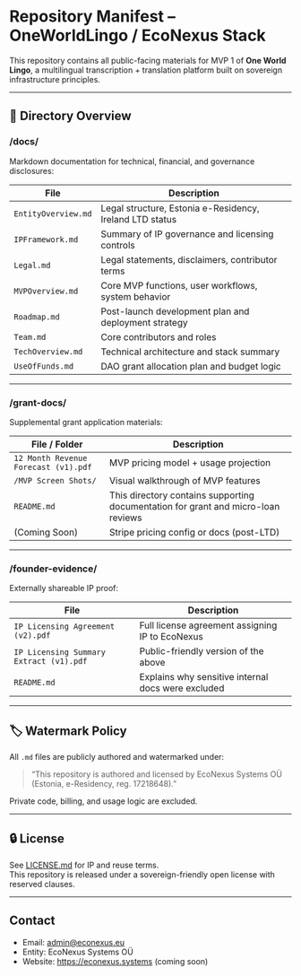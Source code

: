 # Repository Manifest – OneWorldLingo / EcoNexus Stack

This repository contains all public-facing materials for MVP 1 of **One World Lingo**, a multilingual transcription + translation platform built on sovereign infrastructure principles.

---

## 🧾 Directory Overview

### /docs/

Markdown documentation for technical, financial, and governance disclosures:

| File                    | Description |
|-------------------------|-------------|
| `EntityOverview.md`     | Legal structure, Estonia e-Residency, Ireland LTD status |
| `IPFramework.md`        | Summary of IP governance and licensing controls |
| `Legal.md`              | Legal statements, disclaimers, contributor terms |
| `MVPOverview.md`        | Core MVP functions, user workflows, system behavior |
| `Roadmap.md`            | Post-launch development plan and deployment strategy |
| `Team.md`               | Core contributors and roles |
| `TechOverview.md`       | Technical architecture and stack summary |
| `UseOfFunds.md`         | DAO grant allocation plan and budget logic |

---

### /grant-docs/

Supplemental grant application materials:

| File / Folder                           | Description |
|-----------------------------------------|-------------|
| `12 Month Revenue Forecast (v1).pdf`    | MVP pricing model + usage projection |
| `/MVP Screen Shots/`                    | Visual walkthrough of MVP features |
| `README.md`                             | This directory contains supporting documentation for grant and micro-loan reviews |
| (Coming Soon)                           | Stripe pricing config or docs (post-LTD) |

---

### /founder-evidence/

Externally shareable IP proof:

| File                                      | Description |
|-------------------------------------------|-------------|
| `IP Licensing Agreement (v2).pdf`         | Full license agreement assigning IP to EcoNexus |
| `IP Licensing Summary Extract (v1).pdf`   | Public-friendly version of the above |
| `README.md`                               | Explains why sensitive internal docs were excluded |

---

## 🏷 Watermark Policy

All `.md` files are publicly authored and watermarked under:

> “This repository is authored and licensed by EcoNexus Systems OÜ (Estonia, e-Residency, reg. 17218648).”

Private code, billing, and usage logic are excluded.

---

## 🔒 License

See [LICENSE.md](./LICENSE.md) for IP and reuse terms.  
This repository is released under a sovereign-friendly open license with reserved clauses.

---

## Contact

- Email: admin@econexus.eu  
- Entity: EcoNexus Systems OÜ  
- Website: https://econexus.systems (coming soon)
